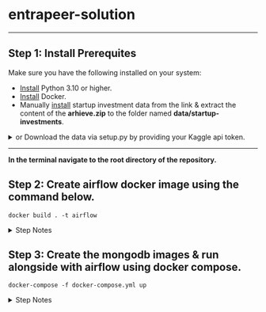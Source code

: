 # entrapeer-solution

---

## Step 1: Install Prerequites

Make sure you have the following installed on your system:

- [Install](https://www.python.org/downloads/) Python 3.10 or higher.
- [Install](https://www.docker.com/products/docker-desktop/) Docker.
- Manually [install](https://www.kaggle.com/datasets/justinas/startup-investments) startup investment data from the link & extract the content of the **arhieve.zip** to the folder named **data/startup-investments**.
<details>
  <summary>or Download the data via setup.py by providing your Kaggle api token.</summary>

- Login to your Kaggle Account.
- Locate your username and api key. Credentials can be obtained from [account settings](https://www.kaggle.com/settings)

```
pip install -r requirements.txt
python setup.py
```

- Enter the credentials from terminal.

</details>

---

**In the terminal navigate to the root directory of the repository.**

## Step 2: Create airflow docker image using the command below.

```
docker build . -t airflow
```

<details>
  <summary>Step Notes</summary>

- This step might take some time on the first run depending on the existing python packages in the system.

- **An admin airflow user is created by default. It is added for convenience of testing. It should be excluded from the Dockerfile in production environments.**

</details>

## Step 3: Create the mongodb images & run alongside with airflow using docker compose.

```
docker-compose -f docker-compose.yml up
```

<details>
  <summary>Step Notes</summary>

- You can reach Airflow webserver at: http://localhost:8080. Login to the default account. (Username: admin, Password: admin)
- You can reach mongodb instance at: http://localhost:8081.
</details>

